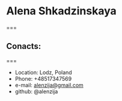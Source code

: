 # Alena Shkadzinskaya
===
## Conacts:
===
* Location: Lodz, Poland
* Phone: +48517347569
* e-mail: alenzija@gmail.com
* github: @alenzija